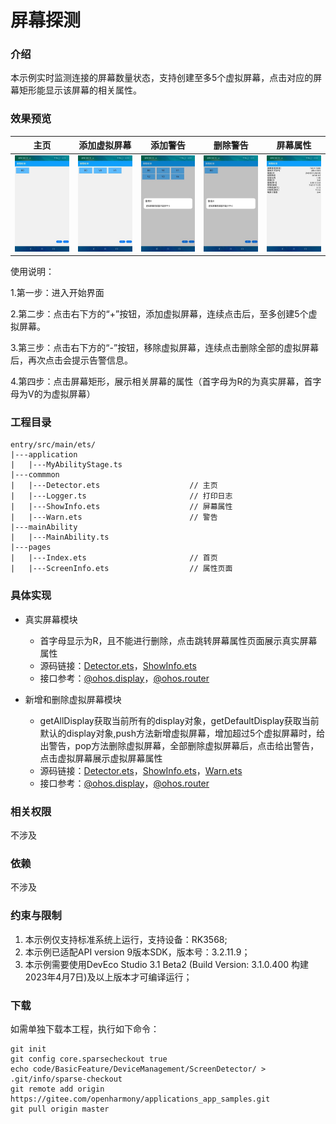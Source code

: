 # 屏幕探测

### 介绍

本示例实时监测连接的屏幕数量状态，支持创建至多5个虚拟屏幕，点击对应的屏幕矩形能显示该屏幕的相关属性。

### 效果预览

| 主页                                   | 添加虚拟屏幕                                     | 添加警告                                       | 删除警告                                          | 屏幕属性                                 |
|--------------------------------------|--------------------------------------------|--------------------------------------------|-----------------------------------------------|--------------------------------------|
| ![输入图片说明](ScreenShot/entryDefault.jpg) | ![输入图片说明](ScreenShot/addVirtualScreen.jpg) | ![输入图片说明](ScreenShot/addScreenWarning.jpg) | ![输入图片说明](ScreenShot/removeScreenWarning.jpg) | ![输入图片说明](ScreenShot/screenInfo.jpg) |

使用说明：

1.第一步：进入开始界面

2.第二步：点击右下方的“+”按钮，添加虚拟屏幕，连续点击后，至多创建5个虚拟屏幕。

3.第三步：点击右下方的“-”按钮，移除虚拟屏幕，连续点击删除全部的虚拟屏幕后，再次点击会提示告警信息。

4.第四步：点击屏幕矩形，展示相关屏幕的属性（首字母为R的为真实屏幕，首字母为V的为虚拟屏幕）

### 工程目录
```
entry/src/main/ets/
|---application
|   |---MyAbilityStage.ts
|---commmon
|   |---Detector.ets                    // 主页
|   |---Logger.ts                       // 打印日志
|   |---ShowInfo.ets                    // 屏幕属性
|   |---Warn.ets                        // 警告
|---mainAbility
|   |---MainAbility.ts
|---pages
|   |---Index.ets                       // 首页
|   |---ScreenInfo.ets                  // 属性页面
```
### 具体实现

* 真实屏幕模块
  * 首字母显示为R，且不能进行删除，点击跳转屏幕属性页面展示真实屏幕属性
  * 源码链接：[Detector.ets](entry/src/main/ets/common/Detector.ets)，[ShowInfo.ets](entry/src/main/ets/common/ShowInfo.ets)
  * 接口参考：[@ohos.display](https://gitee.com/openharmony/docs/blob/master/zh-cn/application-dev/reference/apis/js-apis-display.md)，[@ohos.router](https://gitee.com/openharmony/docs/blob/master/zh-cn/application-dev/reference/apis/js-apis-system-router.md)

* 新增和删除虚拟屏幕模块
  * getAllDisplay获取当前所有的display对象，getDefaultDisplay获取当前默认的display对象,push方法新增虚拟屏幕，增加超过5个虚拟屏幕时，给出警告，pop方法删除虚拟屏幕，全部删除虚拟屏幕后，点击给出警告，点击虚拟屏幕展示虚拟屏幕属性
  * 源码链接：[Detector.ets](entry/src/main/ets/common/Detector.ets)，[ShowInfo.ets](entry/src/main/ets/common/ShowInfo.ets)，[Warn.ets](entry/src/main/ets/common/Warn.ets)
  * 接口参考：[@ohos.display](https://gitee.com/openharmony/docs/blob/master/zh-cn/application-dev/reference/apis/js-apis-display.md)，[@ohos.router](https://gitee.com/openharmony/docs/blob/master/zh-cn/application-dev/reference/apis/js-apis-system-router.md)

### 相关权限

不涉及

### 依赖

不涉及

### 约束与限制

1. 本示例仅支持标准系统上运行，支持设备：RK3568;
2. 本示例已适配API version 9版本SDK，版本号：3.2.11.9；
3. 本示例需要使用DevEco Studio 3.1 Beta2 (Build Version: 3.1.0.400 构建 2023年4月7日)及以上版本才可编译运行；

### 下载
如需单独下载本工程，执行如下命令：

```
git init
git config core.sparsecheckout true
echo code/BasicFeature/DeviceManagement/ScreenDetector/ > .git/info/sparse-checkout
git remote add origin https://gitee.com/openharmony/applications_app_samples.git
git pull origin master
```
